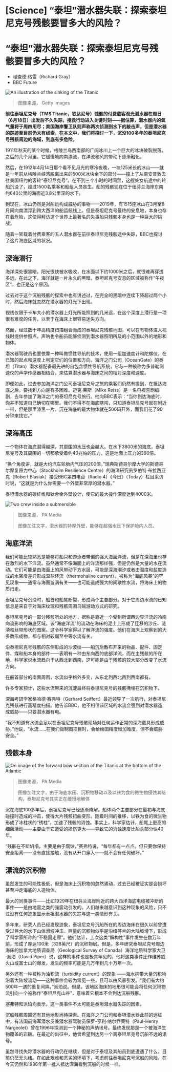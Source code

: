 # [Science] “泰坦”潜水器失联：探索泰坦尼克号残骸要冒多大的风险？

#  “泰坦”潜水器失联：探索泰坦尼克号残骸要冒多大的风险？

  * 理查德·格雷（Richard Gray） 
  * BBC Future 


![An illustration of the sinking of the Titanic](_130168095_9a4a0d16-c639-4aee-a051-4423d8b5e620.jpg)

> 图像来源，  Getty Images

**前往泰坦尼克号（TMS Titanic，铁达尼号）残骸的付费载客观光潜水器在周日（6月18日）出发后不久失踪，搜救行动进入关键时刻——据估算，潜水器内的氧气量将于周四用尽；美国海岸警卫队则声称两次侦测到水下的敲击声，但是潜水器的踪迹至目前仍未有线索。在本文中，我们将探讨一下，沉没100多年的泰坦尼克号残骸周边的海域，到底有多危险。**

1911年秋天的某个时候，格陵兰岛西南部的广阔冰川上一个巨大的冰块破裂脱落。之后的几个月里，它缓慢地向南漂流，在洋流和风的带动下逐渐融化。

然后，在1912年4月14日那个看不见月光的寒冷夜晚，一块125米长的冰山——就是一年前从格陵兰峡湾脱离出来的500米冰块余下的部分——撞上了从南安普敦去往美国纽约的客轮“泰坦尼克号”。在不到三个小时的时间里，这艘处女航途中的轮船沉没了，超过1500名乘客和船组人员丧生。船的残骸现在位于纽芬兰海岸东南约640公里的海面近3.8公里深的水下。

到现在，冰山仍然是对船运构成威胁的事物——2019年，有1515座冰山在3月至8月间向南漂浮到跨大西洋的船运航线上。但是泰坦尼克号最终的安息地，本身也存在着危险，这使得拜访这个世界上最著名的失事船只残骸本身也是一种巨大的挑战。

随着一架载着付费乘客的五人潜水器在前往泰坦尼克残骸途中失踪，BBC也探讨了这片海底区域的状况。

##  深海潜行


海洋深处很黑暗。阳光很快被水吸收，在水面以下约1000米之后，就很难再穿透多远。在此之下，海洋就是一片永久的黑暗。泰坦尼克号安息的区域被称作“午夜区”，也正是这个原因。

过去对于这个沉船残骸的探索中也有讲述过，在完全的黑暗中连续下降超过两个小时，然后海床就忽然在潜水器的灯光下出现。

视线仅限于卡车大小的潜水器上灯光所能照到的几米远，在这个深度上潜行是一项很有难度的任务，以至于在海床上很容易迷失方向。

然而，经过数十年高精度扫描组合而成的泰坦尼克残骸地图，可以在有物体进入视线时提供参照点。声呐也令船员能够侦测到潜水器照明所及的小范围以外的地形和物体。

潜水器驾驶员也要依靠一种叫做惯性导航的技术，使用一组加速度计和陀螺仪，在已知的起点和速度上判定它们的位置和方向。海洋之门公司（OceanGate）的泰坦（Titan）潜水器配备最先进的自包含惯性导航系统，它与一种被称为多普勒测速仪的声学传感器相结合，来估算潜水器与海床之间的相对深度和速度。

即便如此，过去参加海洋之门公司泰坦尼克号之旅的乘客们仍然有提到，在抵达海底之后，要找到方向是有多困难。迈克·莱斯（Mike Reiss）是一名电视喜剧编剧，去年参加了海洋之门的泰坦尼克号旅行。他向BBC表示：“当你到达海底时，你并不知道自己确切在哪里。我们不得不在海底瞎闯，只知道泰坦尼克号就在附近一带，但是那里漆黑一片，沉在海底的最大物体就在500码开外，而我们花了90分钟来找它。”

##  深海高压

一个物体在海底潜得越深，其周围的水压也会越大。在水下3800米的海底，泰坦尼克号及其周围的一切都承受着约40兆帕的压力，这是地面上压力的390倍。

“换个角度讲，就是大约汽车轮胎内气压的200倍，”瑞典斯德哥尔摩大学的斯德哥尔摩复原力中心（Stockholm Resilience Centre）的海洋研究员罗伯特·布拉西亚克（Robert Blasiak）接受BBC第四电台（Radio 4）《今日》（Today）栏目采访时说，“这就是为什么你需要一个外壁非常厚的潜水器。”

泰坦潜水器的碳纤维和钛合金外壁设计，使它的最大操作深度达到4000米。

![Two crew inside a submersible](_130167120_908abe8b-f47b-4f2d-9e8c-9d933975673c.jpg)

> 图像来源，  PA Media
>
> 图像加注文字，潜水器的特厚外壁，能够在超强水压下保护舱内人员。

##  海底洋流

我们可能比较熟悉是能够将船只和游泳者带偏的强大海面洋流，但是在深海里也存在激烈的水下洋流。虽然通常不像海面上的洋流那样强，但是仍然是大量的水在流动。它们可能是由海面上的风带动下方水层，可能是深海潮汐或者由温度和盐度造成的水密度差异形成温盐环流（thermohaline current）。被称为“海底风暴”的罕见现象——通常与海面漩涡有关——也可能造成强大的间歇性水流，将海床上的物质扫走。

泰坦尼克号沉没时，船首和船尾断裂，形成两个主要部分。对于它周边水流的已知信息是来自于对海床纹理和残骸周围乌贼游动方式的研究。

泰坦尼克号的一部分残骸所处的地方，据称是靠近一个受到所谓西边界洋流的冷南向流影响的海底区域。该“海底洋流”的流动在海床的泥土上形成了迁移的沙丘、涟漪和丝带形状的图案。这令科学家得以了解洋流的强度。他们在海床上观察到的大多数形成物，都与相对较弱至中等水流有关。

沿泰坦尼克号残骸的东侧形成的沙波纹——船沉后散布开来的物品、配件、固定件、煤和船本身的部件——表明有一种由东向西的底部洋流，而在主残骸的所在地，科学家说水流趋向于从西北到西南，这可能是由于残骸的较大部分改变了水流方向。

在船首部分的南面周围，水流似乎格外多变，从东北到西北再到西南都有。

许多专家预计，这些水流带来的沉淀最终将泰坦尼克号的残骸掩埋在沉积物下。

深海考研学家格哈德·赛弗特（Gerhard Seiffert）最近领导了一次航行，对泰坦尼克残骸进行高精度扫描。他告诉BBC，他不相信该区域的水流会强到对潜水器造成威胁——只要潜水器有电。

“我不知道有水流会足以在泰坦尼克号残骸现场对任何运作正常的深海载具形成威胁，”他说，“水流……在我们做制图项目时，会给绘图精度增加难度，但不会威胁安全。”

##  残骸本身

![On image of the forward bow section of the Titanic at the bottom of the Atlantic](_130167116_918b6c27-cb1d-4801-9846-979d86da7cbc.jpg)

> 图像来源，  PA Media
>
> 图像加注文字，由于海底水压、沉积物移动以及以铁为食的微生物侵蚀其结构，泰坦尼克号其实正在缓慢地解体

沉在海底100多年后，泰坦尼克号已经逐渐降解。船体两个主要部分在最初与海底碰撞时造成的冲击，使得大片残骸扭曲变形。随着时间的推移，以铁为食的微生物形成了冰柱状的“锈柱”，加速了残骸的消蚀。事实上，科学家估计，船尾上更高的细菌活动——主要由于它遭受的损伤更大——导致它的消蚀速度比船头部分快40年。

“残骸在不断坍塌，主要是由于腐蚀，”赛弗特说，“每年都有一点点。但只要你保持安全距离——没有直接接触，没有从开口穿入——就不会有任何破坏。”

##  漂流的沉积物

虽然发生的可能性极低，但是海床上沉积物的忽然涌动，过去已经被证实是会损坏甚至冲走海底的人造物体。

最大的同类事件——比如1929年在纽芬兰海岸附近的跨大西洋海底电缆被冲断的事件——是由地震之类的强震动引发的。人们越来越意识到这种现象的风险，只不过没有任何迹象显示泰坦潜水器的失踪与这一类情形有关。

多年来，研究人员已经发现迹象，泰坦尼克号沉船所在的周边海床在很久以前曾遭受过巨大的水下山体滑坡冲击。巨量的沉积物似乎是沿纽芬兰的大陆坡滑下，形成了科学家所称的“不稳固走廊”。他们估计，上次这类“解构性”事件发生在数万年前，形成了厚达100米（328英尺）的沉积物层。但是，多年研究泰坦尼克号周边海床的加拿大地质调查局（Geological Survey of Canada）海洋地质科学家大卫·派珀（David Piper）说，这样的事件也是极其罕见的。他将这类事件比作维苏威火山或富士山的爆发，发生的频率可能是几万年到几十万年一次。

另外还有一种被称为浊积流（turbidity current）的现象 ——海水携带大量沉积物沿着大陆坡流动——这种事件会较为常见一些，且可以由风暴引发。“我们有大约500年一遇的重复间隔，”派珀说。但是，该地区海床的地形很可能会将任何沉积物流引向一个被称作“泰坦尼克山谷”，意味着它根本不会到达沉船残骸。

塞弗特和派珀均表示，这一类事件不太可能是泰坦潜水器失踪的因素。

沉船残骸周围还有其他地形尚待探索。在海洋之门公司和泰坦潜水器此前的远征中，有法国前海军潜水员兼潜水器驾驶员保罗-亨利·纳尔乔莱特（Paul-Henry Nargeolet）曾在1996年探测到一个神秘的声纳讯号。最终发现那是一个被海洋生物覆盖的岩礁。在最近的出征中，他曾希望到达另一个离泰坦尼克号沉船不远的讯号。

虽然寻找失踪潜水器的行动仍在继续，但是对于泰坦及其船员到底遭遇了什么，目前仍茫无头绪。在如此艰难和恶劣的环境下，考虑前往泰坦尼克号沉船的风险，在今天仍然和1986年第一批人抵达深海看到沉船的时候一样。


